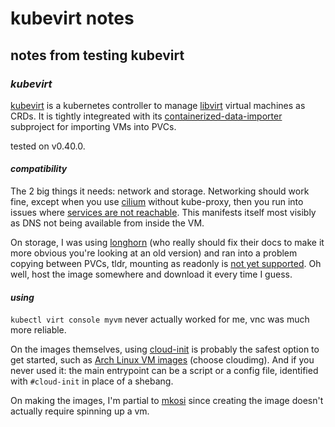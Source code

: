 # kubevirt notes

## notes from testing kubevirt

### _kubevirt_

[kubevirt](https://kubevirt.io/) is a kubernetes controller
to manage [libvirt](https://libvirt.org/) virtual machines
as CRDs.
It is tightly integreated with its
[containerized-data-importer](https://github.com/kubevirt/containerized-data-importer)
subproject for importing VMs into PVCs.

tested on v0.40.0.

#### _compatibility_

The 2 big things it needs: network and storage.
Networking should work fine, except when you use [cilium](https://cilium.io/) without kube-proxy,
then you run into issues where [services are not reachable](https://github.com/cilium/cilium/issues/14563).
This manifests itself most visibly as DNS not being available from inside the VM.

On storage, I was using [longhorn](https://longhorn.io/)
(who really should fix their docs to make it more obvious you're looking at an old version)
and ran into a problem copying between PVCs, tldr, mounting as readonly
is [not yet supported](https://github.com/longhorn/longhorn/issues/2575).
Oh well, host the image somewhere and download it every time I guess.

#### _using_

`kubectl virt console myvm` never actually worked for me,
vnc was much more reliable.

On the images themselves, using [cloud-init](https://cloudinit.readthedocs.io/en/latest/)
is probably the safest option to get started,
such as [Arch Linux VM images](https://gitlab.archlinux.org/archlinux/arch-boxes/-/jobs/21699/artifacts/browse/output)
(choose cloudimg).
And if you never used it: the main entrypoint can be a script or a config file,
identified with `#cloud-init` in place of a shebang.

On making the images, I'm partial to [mkosi](https://github.com/systemd/mkosi)
since creating the image doesn't actually require spinning up a vm.
